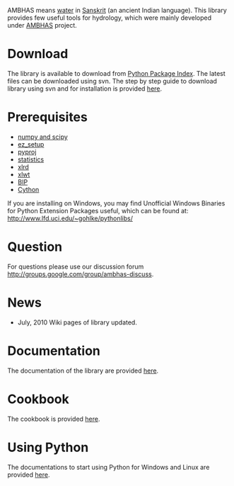 AMBHAS means [water](http://spokensanskrit.de/index.php?tinput=ambhas&direction=SE&script=HK&link=yes&beginning=0) in [Sanskrit](http://en.wikipedia.org/wiki/Sanskrit) (an ancient Indian language). This library provides few useful tools for hydrology, which were mainly developed under [AMBHAS](http://ambhas.com) project.

# Download #
The library is available to download from [Python Package Index](http://pypi.python.org/pypi/ambhas/). The latest files can be downloaded using svn. The step by step guide to download library using svn and for installation is provided [here](install_svn.md).

# Prerequisites #
  * [numpy and scipy](http://numpy.scipy.org/)
  * [ez\_setup](http://pypi.python.org/pypi/ez_setup)
  * [pyproj](http://pypi.python.org/pypi/pyproj/)
  * [statistics](http://bonsai.hgc.jp/~mdehoon/software/python/)
  * [xlrd](http://pypi.python.org/pypi/xlrd)
  * [xlwt](http://pypi.python.org/pypi/xlwt)
  * [BIP](http://pypi.python.org/pypi/BIP)
  * [Cython](http://pypi.python.org/pypi/Cython/)

If you are installing on Windows, you may find Unofficial Windows Binaries for Python Extension Packages useful, which can be found at: http://www.lfd.uci.edu/~gohlke/pythonlibs/

# Question #
For questions please use our discussion forum http://groups.google.com/group/ambhas-discuss.

# News #
  * July, 2010 Wiki pages of library updated.


# Documentation #
The documentation of the library are provided [here](http://ambhas.com/tools/html/index.html).


# Cookbook #
The cookbook is provided [here](Cookbook.md).

# Using Python #
The documentations to start using Python for Windows and Linux are provided [here](using_python.md).
